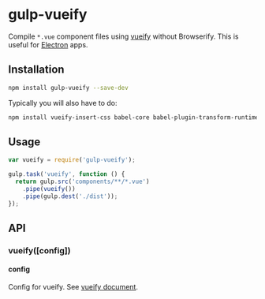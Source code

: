 # gulp-vueify
Compile `*.vue` component files using [vueify](https://github.com/vuejs/vueify) without Browserify.
This is useful for [Electron](http://electron.atom.io/) apps.

## Installation
```bash
npm install gulp-vueify --save-dev
```

Typically you will also have to do:
```bash
npm install vueify-insert-css babel-core babel-plugin-transform-runtime babel-preset-es2015 --save-dev
```

## Usage
```javascript
var vueify = require('gulp-vueify');

gulp.task('vueify', function () {
  return gulp.src('components/**/*.vue')
    .pipe(vueify())
    .pipe(gulp.dest('./dist'));
});
```

## API
### vueify([config])
#### config
Config for vueify. See [vueify document](https://github.com/vuejs/vueify#configuring-options).
